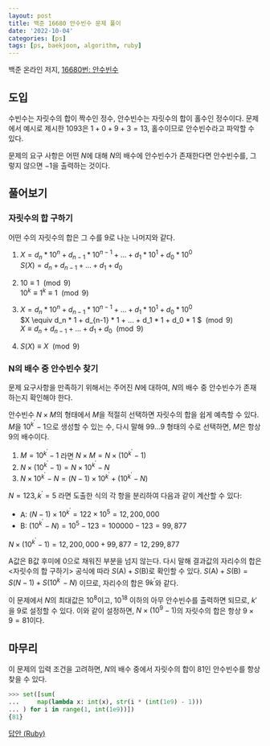 ```yaml
---
layout: post
title: 백준 16680 안수빈수 문제 풀이
date: '2022-10-04'
categories: [ps]
tags: [ps, baekjoon, algorithm, ruby]
---
```


백준 온라인 저지, [16680번: 안수빈수](https://www.acmicpc.net/problem/16680)

## 도입

수빈수는 자릿수의 합이 짝수인 정수, 안수빈수는 자릿수의 합이 홀수인 정수이다. 문제에서 예시로 제시한 $1093$은 $1 + 0 + 9 + 3 = 13$, 홀수이므로 안수빈수라고 파악할 수 있다.  

문제의 요구 사항은 어떤 $N$에 대해 $N$의 배수에 안수빈수가 존재한다면 안수빈수를, 그렇지 않으면 $-1$을 출력하는 것이다.

## 풀어보기

### 자릿수의 합 구하기

어떤 수의 자릿수의 합은 그 수를 9로 나눈 나머지와 같다.

1. $X = d_n * 10^n + d_{n-1} * 10^{n-1} + ... + d_1 * 10^1 + d_0 * 10^0$  
    $S(X) = d_n + d_{n-1} + ... + d_1 + d_0$

2. $10 \equiv 1$ $\pmod 9$  
    $10^k \equiv 1^k ≡ 1$ $\pmod 9$  

3. $X = d_n * 10^n + d_{n-1} * 10^{n-1} + ... + d_1 * 10^1 + d_0 * 10^0$  
    $X \equiv d_n * 1 + d_{n-1} * 1 + ... + d_1 * 1 + d_0 * 1 $ $\pmod 9$  
    $X \equiv d_n + d_{n-1} + ... + d_1 + d_0$ $\pmod 9$  

4. $S(X) \equiv X$ $\pmod 9$


### N의 배수 중 안수빈수 찾기

문제 요구사항을 만족하기 위해서는 주어진 $N$에 대하여, $N$의 배수 중 안수빈수가 존재하는지 확인해야 한다. 

안수빈수 $N \times M$의 형태에서 $M$을 적절히 선택하면 자릿수의 합을 쉽게 예측할 수 있다. $M$을 $10^{k^\prime} - 1$으로 생성할 수 있는 수, 다시 말해 $99...9$ 형태의 수로 선택하면, $M$은 항상 9의 배수이다.

1. $M = 10^{k^\prime} - 1$ 라면 $N \times M = N \times (10^{k^\prime} - 1)$
2. $N \times (10^{k^\prime} - 1) = N \times 10^{k^\prime} - N$
3. $N \times 10^{k^\prime} - N = (N-1) \times 10^{k^\prime} + (10^{k^\prime} - N)$

$N=123, k^\prime=5$ 라면 도출한 식의 각 항을 분리하여 다음과 같이 계산할 수 있다:
- A: $(N-1) \times 10^{k^\prime} = 122 \times 10^5 = 12,200,000$
- B: $(10^{k^\prime} - N) = 10^5 - 123 = 100000 - 123 = 99,877$

$N \times (10^{k^\prime} - 1) = 12,200,000 + 99,877 = 12,299,877$

A값은 B값 후미에 0으로 채워진 부분을 넘지 않는다. 다시 말해 결과값의 자리수의 합은 \<자릿수의 합 구하기\> 공식에 따라 $S(\text{A}) + S(\text{B})$로 확인할 수 있다. $S(\text{A}) + S(\text{B}) = S(N-1) + S(10^{k^\prime} - N)$ 이므로, 자리수의 합은 $9k^\prime$와 같다.

이 문제에서 $N$의 최대값은 $10^8$이고, $10^{18}$ 이하의 아무 안수빈수를 출력하면 되므로, $k\prime$을 9로 설정할 수 있다. 이와 같이 설정하면, $N \times (10^9 - 1)$의 자릿수의 합은 항상 $9 \times 9 = 81$이다.

## 마무리

이 문제의 입력 조건을 고려하면, $N$의 배수 중에서 자릿수의 합이 81인 안수빈수를 항상 찾을 수 있다.

```py
>>> set([sum(
...     map(lambda x: int(x), str(i * (int(1e9) - 1)))
... ) for i in range(1, int(1e9))])
{81}
```

[답안 (Ruby)](https://github.com/ShapeLayer/training/blob/main/tasks/online_judge/baekjoon/ruby/16680.rb)
